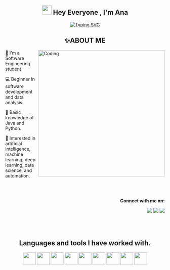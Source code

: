 <div align="center">
<h2 align="center"><img src="https://emojis.slackmojis.com/emojis/images/1531849430/4246/blob-sunglasses.gif?1531849430" width="30"/> Hey Everyone , I'm Ana </h2>

<p align="center">
  
[![Typing SVG](https://readme-typing-svg.herokuapp.com?font=Fira+Code&weight=500&size=24&pause=1000&color=2EF783&center=true&width=435&lines=%F0%9F%92%BB+Welcome+to+my+repository!%E2%9C%A8)](https://git.io/typing-svg)
</p>



  <h2>✨ABOUT ME </h2>
</div>
  <img align="right" alt="Coding" width="400" src="https://github.com/AndroidWithRossyn/AndroidWithRossyn/assets/118904953/f01daec3-1d1c-4f83-89e5-7454d9a573ad">
      <p>🌟 I'm a Software Engineering student</p>
      <p>💻 Beginner in software development and data analysis.</p>
      <p>🐍 Basic knowledge of Java and Python.</p>
      <p>👾 Interested in artificial intelligence, machine learning, deep learning, data science, and automation.</p>
<p><br><br> </p>

<div align="right"> 
  <p><b></>Connect with me on:</b></p>
  <a href="https://www.instagram.com/anag.viana/" target="_blank"><img src="https://img.shields.io/badge/-Instagram-%23E4405F?style=for-the-badge&logo=instagram&logoColor=white" target="_blank"></a>
  <a href = "mailto:anagabrielavianna@gmail.com"><img src="https://img.shields.io/badge/-Gmail-%23333?style=for-the-badge&logo=gmail&logoColor=white" target="_blank"></a>
  <a href="https://www.linkedin.com/in/ana-gabriela-viana-mariano" target="_blank"><img src="https://img.shields.io/badge/-LinkedIn-%230077B5?style=for-the-badge&logo=linkedin&logoColor=white" target="_blank"></a> 
</div>  

<div align="center">
<br>
<br>
<br>
  
## Languages and tools I have worked with.
  
</div> 

<p align="center">
  <img src="https://cdn.jsdelivr.net/gh/devicons/devicon/icons/python/python-original.svg" width="40" height="40"/>
  <img src="https://cdn.jsdelivr.net/gh/devicons/devicon/icons/java/java-original.svg" width="40" height="40"/>
  <img src="https://cdn.jsdelivr.net/gh/devicons/devicon/icons/vscode/vscode-original.svg" width="40" height="40"/>
  <img src="https://cdn.jsdelivr.net/gh/devicons/devicon/icons/canva/canva-original.svg" width="40" height="40"/>
  <img src="https://cdn.jsdelivr.net/gh/devicons/devicon/icons/jira/jira-original-wordmark.svg" width="40" height="40"/>
  <img src="https://cdn.jsdelivr.net/gh/devicons/devicon/icons/pandas/pandas-original-wordmark.svg" width="40" height="40"/>
  <img src="https://cdn.jsdelivr.net/gh/devicons/devicon/icons/pycharm/pycharm-original.svg" width="40" height="40"/>
  <img src="https://cdn.jsdelivr.net/gh/devicons/devicon/icons/notion/notion-original.svg" width="40" height="40"/>
  <img src="https://upload.wikimedia.org/wikipedia/commons/c/cf/New_Power_BI_Logo.svg" width="40" height="40"/>
</p>
